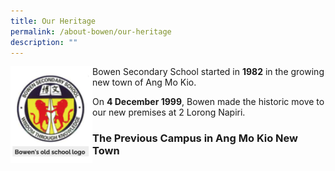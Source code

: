 ```yaml
---
title: Our Heritage
permalink: /about-bowen/our-heritage
description: ""
---
```

<img src="/images/old%20sch%20logo.png" 
     style="width:26%" align= left>
<p>Bowen Secondary School started in <b>1982</b> in the growing new town of Ang Mo Kio.</p>
 
 On **4 December 1999**, Bowen made the historic move to our new premises at 2 Lorong Napiri.
 
### The Previous Campus in Ang Mo Kio New Town

